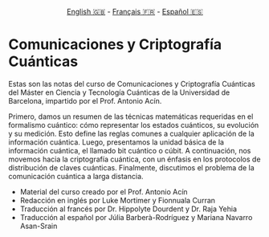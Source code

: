 <p style="text-align: center;">
    <a id="linken" href="../../../../en/content/index.html">English &#x1F1EC;&#x1F1E7;</a> - 
    <a id="linkfr" href="../../../../fr/content/index.html">Français &#x1F1EB;&#x1F1F7;</a> - 
    <a id="linkes" href="../../../../es/content/index.html">Español &#x1F1EA;&#x1F1F8;</a>
</p>
<script>
    currentPage = window.location.href;
    beforeLang = currentPage.slice(0, currentPage.indexOf("content") - 3);
    afterLang = currentPage.slice(currentPage.indexOf("content"));
    document.getElementById("linken").href = beforeLang + "en/" + afterLang;
    document.getElementById("linkfr").href = beforeLang + "fr/" + afterLang;
    document.getElementById("linkes").href = beforeLang + "es/" + afterLang;
</script>


# Comunicaciones y Criptografía Cuánticas

Estas son las notas del curso de Comunicaciones y Criptografía Cuánticas del Máster en Ciencia y Tecnología Cuánticas de la Universidad de Barcelona, impartido por el Prof. Antonio Acín.

Primero, damos un resumen de las técnicas matemáticas requeridas en el formalismo cuántico: cómo representar los estados cuánticos, su evolución y su medición. Esto define las reglas comunes a cualquier aplicación de la información cuántica. Luego, presentamos la unidad básica de la información cuántica, el llamado bit cuántico o cúbit. A continuación, nos movemos hacia la criptografía cuántica, con un énfasis en los protocolos de distribución de claves cuánticas. Finalmente, discutimos el problema de la comunicación cuántica a larga distancia.

- Material del curso creado por el Prof. Antonio Acín
- Redacción en inglés por Luke Mortimer y Fionnuala Curran
- Traducción al francés por Dr. Hippolyte Dourdent y Dr. Raja Yehia
- Traducción al español por Júlia Barberà-Rodríguez y Mariana Navarro Asan-Srain
